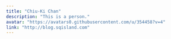 ```yaml
---
title: "Chiu-Ki Chan"
description: "This is a person."
avatar: "https://avatars0.githubusercontent.com/u/354458?v=4"
link: "http://blog.sqisland.com"
---
```

